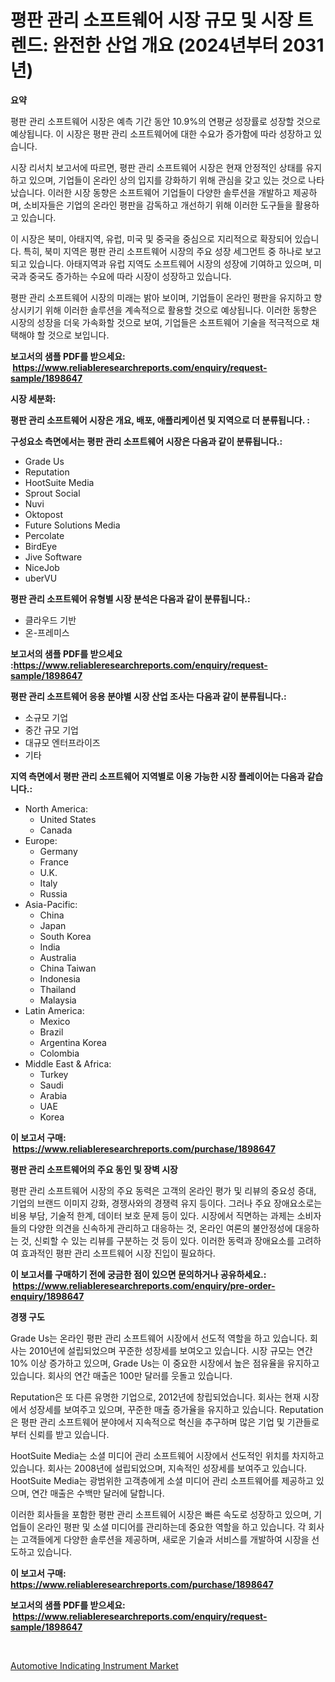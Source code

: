 <p><h1>평판 관리 소프트웨어 시장 규모 및 시장 트렌드: 완전한 산업 개요 (2024년부터 2031년)</h1></p><p><strong>요약</strong></p>
<p><p>평판 관리 소프트웨어 시장은 예측 기간 동안 10.9%의 연평균 성장률로 성장할 것으로 예상됩니다. 이 시장은 평판 관리 소프트웨어에 대한 수요가 증가함에 따라 성장하고 있습니다.</p><p>시장 리서치 보고서에 따르면, 평판 관리 소프트웨어 시장은 현재 안정적인 상태를 유지하고 있으며, 기업들이 온라인 상의 입지를 강화하기 위해 관심을 갖고 있는 것으로 나타났습니다. 이러한 시장 동향은 소프트웨어 기업들이 다양한 솔루션을 개발하고 제공하며, 소비자들은 기업의 온라인 평판을 감독하고 개선하기 위해 이러한 도구들을 활용하고 있습니다.</p><p>이 시장은 북미, 아태지역, 유럽, 미국 및 중국을 중심으로 지리적으로 확장되어 있습니다. 특히, 북미 지역은 평판 관리 소프트웨어 시장의 주요 성장 세그먼트 중 하나로 보고되고 있습니다. 아태지역과 유럽 지역도 소프트웨어 시장의 성장에 기여하고 있으며, 미국과 중국도 증가하는 수요에 따라 시장이 성장하고 있습니다.</p><p>평판 관리 소프트웨어 시장의 미래는 밝아 보이며, 기업들이 온라인 평판을 유지하고 향상시키기 위해 이러한 솔루션을 계속적으로 활용할 것으로 예상됩니다. 이러한 동향은 시장의 성장을 더욱 가속화할 것으로 보여, 기업들은 소프트웨어 기술을 적극적으로 채택해야 할 것으로 보입니다.</p></p>
<p><strong>보고서의 샘플 PDF를 받으세요: &nbsp;<a href="https://www.reliableresearchreports.com/enquiry/request-sample/1898647">https://www.reliableresearchreports.com/enquiry/request-sample/1898647</a></strong></p>
<p><strong>시장 세분화:</strong></p>
<p><strong> 평판 관리 소프트웨어 시장은 개요, 배포, 애플리케이션 및 지역으로 더 분류됩니다. :</strong></p>
<p><strong>구성요소 측면에서는 평판 관리 소프트웨어 시장은 다음과 같이 분류됩니다.:</strong></p>
<p><ul><li>Grade Us</li><li>Reputation</li><li>HootSuite Media</li><li>Sprout Social</li><li>Nuvi</li><li>Oktopost</li><li>Future Solutions Media</li><li>Percolate</li><li>BirdEye</li><li>Jive Software</li><li>NiceJob</li><li>uberVU</li></ul></p>
<p><strong> 평판 관리 소프트웨어 유형별 시장 분석은 다음과 같이 분류됩니다.:</strong></p>
<p><ul><li>클라우드 기반</li><li>온-프레미스</li></ul></p>
<p><strong>보고서의 샘플 PDF를 받으세요 :<a href="https://www.reliableresearchreports.com/enquiry/request-sample/1898647">https://www.reliableresearchreports.com/enquiry/request-sample/1898647</a></strong></p>
<p><strong> 평판 관리 소프트웨어 응용 분야별 시장 산업 조사는 다음과 같이 분류됩니다.:</strong></p>
<p><ul><li>소규모 기업</li><li>중간 규모 기업</li><li>대규모 엔터프라이즈</li><li>기타</li></ul></p>
<p><strong>지역 측면에서 평판 관리 소프트웨어 지역별로 이용 가능한 시장 플레이어는 다음과 같습니다.:</strong></p>
<p><ul>
    <li>
        North America:
        <ul>
            <li>United States</li>
            <li>Canada</li>
        </ul>
    </li>
    <li>
        Europe:
        <ul>
            <li>Germany</li>
            <li>France</li>
            <li>U.K.</li>
            <li>Italy</li>
            <li>Russia</li>
        </ul>
    </li>
    <li>
        Asia-Pacific:
        <ul>
            <li>China</li>
            <li>Japan</li>
            <li>South Korea</li>
            <li>India</li>
            <li>Australia</li>
            <li>China Taiwan</li>
            <li>Indonesia</li>
            <li>Thailand</li>
            <li>Malaysia</li>
        </ul>
    </li>
    <li>
        Latin America:
        <ul>
            <li>Mexico</li>
            <li>Brazil</li>
            <li>Argentina Korea</li>
            <li>Colombia</li>
        </ul>
    </li>
    <li>
        Middle East & Africa:
        <ul>
            <li>Turkey</li>
            <li>Saudi</li>
            <li>Arabia</li>
            <li>UAE</li>
            <li>Korea</li>
        </ul>
    </li>
    </ul></p>
<p><strong>이 보고서 구매: &nbsp;<a href="https://www.reliableresearchreports.com/purchase/1898647">https://www.reliableresearchreports.com/purchase/1898647</a></strong></p>
<p><strong>평판 관리 소프트웨어의 주요 동인 및 장벽 시장</strong></p>
<p><p>평판 관리 소프트웨어 시장의 주요 동력은 고객의 온라인 평가 및 리뷰의 중요성 증대, 기업의 브랜드 이미지 강화, 경쟁사와의 경쟁력 유지 등이다. 그러나 주요 장애요소로는 비용 부담, 기술적 한계, 데이터 보호 문제 등이 있다. 시장에서 직면하는 과제는 소비자들의 다양한 의견을 신속하게 관리하고 대응하는 것, 온라인 여론의 불안정성에 대응하는 것, 신뢰할 수 있는 리뷰를 구분하는 것 등이 있다. 이러한 동력과 장애요소를 고려하여 효과적인 평판 관리 소프트웨어 시장 진입이 필요하다.</p></p>
<p><strong>이 보고서를 구매하기 전에 궁금한 점이 있으면 문의하거나 공유하세요.: &nbsp;<a href="https://www.reliableresearchreports.com/enquiry/pre-order-enquiry/1898647">https://www.reliableresearchreports.com/enquiry/pre-order-enquiry/1898647</a></strong></p>
<p><strong>경쟁 구도</strong></p>
<p><p>Grade Us는 온라인 평판 관리 소프트웨어 시장에서 선도적 역할을 하고 있습니다. 회사는 2010년에 설립되었으며 꾸준한 성장세를 보여오고 있습니다. 시장 규모는 연간 10% 이상 증가하고 있으며, Grade Us는 이 중요한 시장에서 높은 점유율을 유지하고 있습니다. 회사의 연간 매출은 100만 달러를 웃돌고 있습니다.</p><p>Reputation은 또 다른 유명한 기업으로, 2012년에 창립되었습니다. 회사는 현재 시장에서 성장세를 보여주고 있으며, 꾸준한 매출 증가율을 유지하고 있습니다. Reputation은 평판 관리 소프트웨어 분야에서 지속적으로 혁신을 추구하며 많은 기업 및 기관들로부터 신뢰를 받고 있습니다.</p><p>HootSuite Media는 소셜 미디어 관리 소프트웨어 시장에서 선도적인 위치를 차지하고 있습니다. 회사는 2008년에 설립되었으며, 지속적인 성장세를 보여주고 있습니다. HootSuite Media는 광범위한 고객층에게 소셜 미디어 관리 소프트웨어를 제공하고 있으며, 연간 매출은 수백만 달러에 달합니다.</p><p>이러한 회사들을 포함한 평판 관리 소프트웨어 시장은 빠른 속도로 성장하고 있으며, 기업들이 온라인 평판 및 소셜 미디어를 관리하는데 중요한 역할을 하고 있습니다. 각 회사는 고객들에게 다양한 솔루션을 제공하며, 새로운 기술과 서비스를 개발하여 시장을 선도하고 있습니다.</p></p>
<p><strong>이 보고서 구매: &nbsp; <a href="https://www.reliableresearchreports.com/purchase/1898647">https://www.reliableresearchreports.com/purchase/1898647</a></strong></p>
<p><strong>보고서의 샘플 PDF를 받으세요: &nbsp;<a href="https://www.reliableresearchreports.com/enquiry/request-sample/1898647">https://www.reliableresearchreports.com/enquiry/request-sample/1898647</a></strong><strong></strong></p>
<p>&nbsp;</p>
<p><p><a href="https://picayune-night-cbd.notion.site/Automotive-Indicating-Instrument-Market-Size-Reflecting-a-Forecast-Till-2031-Market-By-Type-By-App-083d1549ec4d451cb87c1b86272da353">Automotive Indicating Instrument Market</a></p></p>
